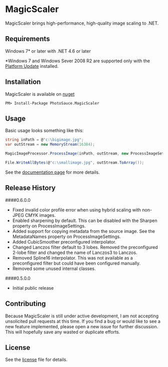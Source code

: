 MagicScaler
===========

MagicScaler brings high-performance, high-quality image scaling to .NET.

Requirements
------------

Windows 7* or later with .NET 4.6 or later

*Windows 7 and Windows Sever 2008 R2 are supported only with the [Platform Update](https://support.microsoft.com/en-us/kb/2670838) installed.

Installation
------------

MagicScaler is available on [nuget](http://www.nuget.org/packages/PhotoSauce.MagicScaler/)

```
PM> Install-Package PhotoSauce.MagicScaler
```

Usage
-----

Basic usage looks something like this:

```C#
string inPath = @"c:\bigimage.jpg";
var outStream = new MemoryStream(16384);

MagicImageProcessor.ProcessImage(inPath, outStream, new ProcessImageSettings { Width = 400 });

File.WriteAllBytes(@"c:\smallimage.jpg", outStream.ToArray());
``` 

See the [documentation page](doc/main.md) for more details.

Release History
---------------

####0.6.0.0
* Fixed invalid color profile error when using hybrid scaling with non-JPEG CMYK images.
* Enabled sharpening by default.  This can be disabled with the Sharpen property on ProcessImageSettings.
* Added support for copying metadata from the source image.  See the MetadataNames property on ProcessImageSettings.
* Added CubicSmoother preconfigured interpolator.
* Changed Lanczos filter default to 3 lobes.  Removed the preconfigured 2-lobe filter and changed the name of Lanczos3 to Lanczos.
* Removed Spline16 interpolator.  This was not available as a preconfigured filter but could have been configured manually.
* Removed some unused internal classes.

####0.5.0.0
* Initial public release

Contributing
------------

Because MagicScaler is still under active development, I am not accepting unsolicited pull requests at this time.  If you find a bug or would like to see a new feature implemented, please open a new issue for further discussion.  This will hopefully save any wasted or duplicate efforts.

License
-------

See the [license](license) file for details.
